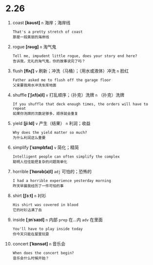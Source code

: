 # 2.26

1. coast **[kəʊst]** `n` 海岸；海岸线

   ```
   That's a pretty stretch of coast
   那是一段美丽的海岸线
   ```

2. rogue **[rəʊɡ]** `n` 淘气鬼

   ```
   Tell me, impudent little rogue, does your story end here?
   告诉我，无礼的淘气鬼，你的故事说完了吗？
   ```

3. flush **[flʌʃ]** `v` 刷新；冲洗（马桶）；（用水或液体）冲洗 `n` 脸红

   ```
   Father asked me to flush off the garage floor
   父亲要我用水冲洗车库地面
   ```

4. shuffle **[ˈʃʌf(ə)l]** `v` 打乱顺序；（扑克）洗牌 `n` （扑克）洗牌

   ```
   If you shuffle that deck enough times, the orders will have to repeat
   如果你洗牌的次数足够多，顺序就会重复
   ```

5. yield **[jiːld]** `v` 产生（结果） `n` 利润；收益

   ```
   Why does the yield matter so much?
   为什么利润这么重要
   ```

6. simplify **[ˈsɪmplɪfaɪ]** `v` 简化；精简

   ```
   Intelligent people can often simplify the complex
   聪明人往往能把复杂的问题简单化
   ```

7. horrible **[ˈhɒrəb(ə)l]** `adj` 可怕的；恐怖的

   ```
   I had a horrible experience yesterday morning
   昨天早晨我经历了一件可怕的事
   ```

8. shirt **[ʃɜːt]** `n` 衬衫

   ```
   His shirt was covered in blood
   它的衬衫沾满了血
   ```

9. inside **[ˌɪnˈsaɪd]** `n` 内部 `prep` 在...内 `adv` 在里面

   ```
   You'll have to play inside today
   你今天只能在屋里玩耍
   ```

10. concert **[ˈkɒnsət]** `n` 音乐会

    ```
    When does the concert begin?
    音乐会什么时候开始？
    ```
